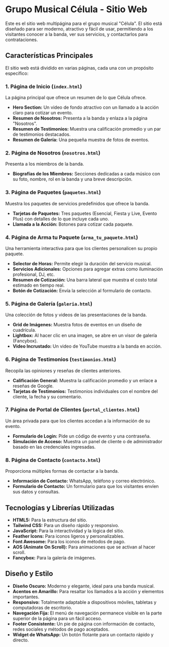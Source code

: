 # Grupo Musical Célula - Sitio Web

Este es el sitio web multipágina para el grupo musical "Célula". El sitio está diseñado para ser moderno, atractivo y fácil de usar, permitiendo a los visitantes conocer a la banda, ver sus servicios, y contactarlos para contrataciones.

## Características Principales

El sitio web está dividido en varias páginas, cada una con un propósito específico:

### 1. **Página de Inicio (`index.html`)**
La página principal que ofrece un resumen de lo que Célula ofrece.
- **Hero Section:** Un video de fondo atractivo con un llamado a la acción claro para cotizar un evento.
- **Resumen de Nosotros:** Presenta a la banda y enlaza a la página "Nosotros".
- **Resumen de Testimonios:** Muestra una calificación promedio y un par de testimonios destacados.
- **Resumen de Galería:** Una pequeña muestra de fotos de eventos.

### 2. **Página de Nosotros (`nosotros.html`)**
Presenta a los miembros de la banda.
- **Biografías de los Miembros:** Secciones dedicadas a cada músico con su foto, nombre, rol en la banda y una breve descripción.

### 3. **Página de Paquetes (`paquetes.html`)**
Muestra los paquetes de servicios predefinidos que ofrece la banda.
- **Tarjetas de Paquetes:** Tres paquetes (Esencial, Fiesta y Live, Evento Plus) con detalles de lo que incluye cada uno.
- **Llamada a la Acción:** Botones para cotizar cada paquete.

### 4. **Página de Arma tu Paquete (`arma_tu_paquete.html`)**
Una herramienta interactiva para que los clientes personalicen su propio paquete.
- **Selector de Horas:** Permite elegir la duración del servicio musical.
- **Servicios Adicionales:** Opciones para agregar extras como iluminación profesional, DJ, etc.
- **Resumen de Cotización:** Una barra lateral que muestra el costo total estimado en tiempo real.
- **Botón de Cotización:** Envía la selección al formulario de contacto.

### 5. **Página de Galería (`galeria.html`)**
Una colección de fotos y videos de las presentaciones de la banda.
- **Grid de Imágenes:** Muestra fotos de eventos en un diseño de cuadrícula.
- **Lightbox:** Al hacer clic en una imagen, se abre en un visor de galería (Fancybox).
- **Video Incrustado:** Un video de YouTube muestra a la banda en acción.

### 6. **Página de Testimonios (`testimonios.html`)**
Recopila las opiniones y reseñas de clientes anteriores.
- **Calificación General:** Muestra la calificación promedio y un enlace a reseñas de Google.
- **Tarjetas de Testimonios:** Testimonios individuales con el nombre del cliente, la fecha y su comentario.

### 7. **Página de Portal de Clientes (`portal_clientes.html`)**
Un área privada para que los clientes accedan a la información de su evento.
- **Formulario de Login:** Pide un código de evento y una contraseña.
- **Simulación de Acceso:** Muestra un panel de cliente o de administrador basado en las credenciales ingresadas.

### 8. **Página de Contacto (`contacto.html`)**
Proporciona múltiples formas de contactar a la banda.
- **Información de Contacto:** WhatsApp, teléfono y correo electrónico.
- **Formulario de Contacto:** Un formulario para que los visitantes envíen sus datos y consultas.

## Tecnologías y Librerías Utilizadas

- **HTML5:** Para la estructura del sitio.
- **Tailwind CSS:** Para un diseño rápido y responsivo.
- **JavaScript:** Para la interactividad y la lógica del sitio.
- **Feather Icons:** Para iconos ligeros y personalizables.
- **Font Awesome:** Para los iconos de métodos de pago.
- **AOS (Animate On Scroll):** Para animaciones que se activan al hacer scroll.
- **Fancybox:** Para la galería de imágenes.

## Diseño y Estilo

- **Diseño Oscuro:** Moderno y elegante, ideal para una banda musical.
- **Acentos en Amarillo:** Para resaltar los llamados a la acción y elementos importantes.
- **Responsivo:** Totalmente adaptable a dispositivos móviles, tabletas y computadoras de escritorio.
- **Navegación Fija:** El menú de navegación permanece visible en la parte superior de la página para un fácil acceso.
- **Footer Consistente:** Un pie de página con información de contacto, redes sociales y métodos de pago aceptados.
- **Widget de WhatsApp:** Un botón flotante para un contacto rápido y directo.
